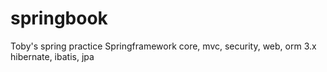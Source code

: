 # springbook
Toby's spring practice
Springframework core, mvc, security, web, orm 3.x 
hibernate, ibatis, jpa


